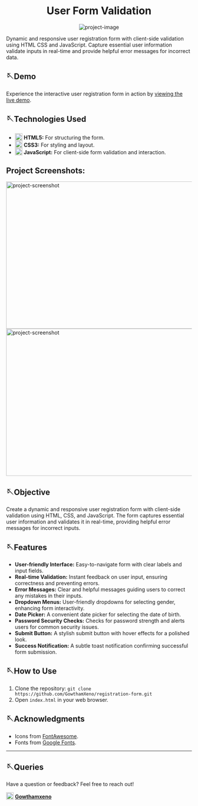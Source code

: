<h1 align="center" id="title">User Form Validation</h1>

<p align="center"><img src="https://socialify.git.ci/GowthamXeno/Form-Validation-Project/image?font=Rokkitt&amp;logo=https%3A%2F%2Fvisualpharm.com%2Fassets%2F169%2FUser%2520Menu%2520Male-595b40b85ba036ed117dc950.svg&amp;name=1&amp;owner=1&amp;pattern=Plus&amp;theme=Light" alt="project-image"></p>

<p id="description">Dynamic and responsive user registration form with client-side validation using HTML CSS and JavaScript. Capture essential user information validate inputs in real-time and provide helpful error messages for incorrect data.</p>

## 🪡Demo
Experience the interactive user registration form in action by [viewing the live demo](https://gowthamxeno.github.io/Form-Validation-Project/).


## 🪡Technologies Used

- <img src="https://i.imgur.com/w6YVQoP.png" alt="html" width="20"  style="vertical-align: text-bottom;"> **HTML5:** For structuring the form.
- <img src="https://i.imgur.com/TSNVLC2.png" alt="css" width="20" style="vertical-align: text-bottom;"> **CSS3:** For styling and layout.
- <img src="https://i.imgur.com/f5Gx5wf.png" alt="javascript" width="20" style="vertical-align: text-bottom;"> **JavaScript:** For client-side form validation and interaction.




<h2>Project Screenshots:</h2>


<img src="https://i.imgur.com/65Ub2F6.jpg" alt="project-screenshot" width="700" height="400/">

<img src="https://i.imgur.com/OQAfv8L.jpg" alt="project-screenshot" width="700" height="400/">

## 🪡Objective

Create a dynamic and responsive user registration form with client-side validation using HTML, CSS, and JavaScript. The form captures essential user information and validates it in real-time, providing helpful error messages for incorrect inputs.

## 🪡Features

- **User-friendly Interface:** Easy-to-navigate form with clear labels and input fields.
- **Real-time Validation:** Instant feedback on user input, ensuring correctness and preventing errors.
- **Error Messages:** Clear and helpful messages guiding users to correct any mistakes in their inputs.
- **Dropdown Menus:** User-friendly dropdowns for selecting gender, enhancing form interactivity.
- **Date Picker:** A convenient date picker for selecting the date of birth.
- **Password Security Checks:** Checks for password strength and alerts users for common security issues.
- **Submit Button:** A stylish submit button with hover effects for a polished look.
- **Success Notification:** A subtle toast notification confirming successful form submission.

## 🪡How to Use

1. Clone the repository: `git clone https://github.com/GowthamXeno/registration-form.git`
2. Open `index.html` in your web browser.


## 🪡Acknowledgments

- Icons from [FontAwesome](https://fontawesome.com/).
- Fonts from [Google Fonts](https://fonts.google.com/).

---


## 🪡Queries

Have a question or feedback? Feel free to reach out!

<!-- Instagram Image and Link on the Same Line -->
<img src="https://i.imgur.com/Jr9E7c9.png" alt="Your Instagram Image" height="20" style="vertical-align: text-bottom;"> [**Gowthamxeno**](https://www.instagram.com/gowthamxeno/)

